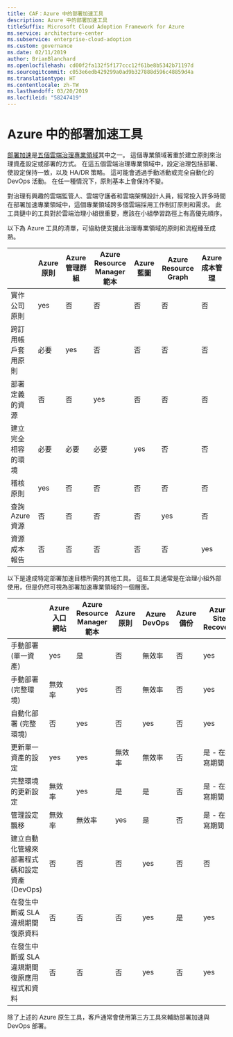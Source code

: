 ```yaml
---
title: CAF：Azure 中的部署加速工具
description: Azure 中的部署加速工具
titleSuffix: Microsoft Cloud Adoption Framework for Azure
ms.service: architecture-center
ms.subservice: enterprise-cloud-adoption
ms.custom: governance
ms.date: 02/11/2019
author: BrianBlanchard
ms.openlocfilehash: cd00f2fa132f5f177ccc12f61be8b5342b71197d
ms.sourcegitcommit: c053e6edb429299a0ad9b327888d596c48859d4a
ms.translationtype: HT
ms.contentlocale: zh-TW
ms.lasthandoff: 03/20/2019
ms.locfileid: "58247419"
---
```

# <a name="deployment-acceleration-tools-in-azure"></a>Azure 中的部署加速工具

[部署加速](overview.md)是[五個雲端治理專業領域](../governance-disciplines.md)其中之一。 這個專業領域著重於建立原則來治理資產設定或部署的方式。 在這五個雲端治理專業領域中，設定治理包括部署、使設定保持一致，以及 HA/DR 策略。 這可能會透過手動活動或完全自動化的 DevOps 活動。 在任一種情況下，原則基本上會保持不變。

對治理有興趣的雲端監管人、雲端守護者和雲端架構設計人員，經常投入許多時間在部署加速專業領域中，這個專業領域跨多個雲端採用工作制訂原則和需求。 此工具鏈中的工具對於雲端治理小組很重要，應該在小組學習路徑上有高優先順序。

以下為 Azure 工具的清單，可協助使支援此治理專業領域的原則和流程臻至成熟。

|  | Azure 原則 | Azure 管理群組 | Azure Resource Manager 範本 | Azure 藍圖 | Azure Resource Graph | Azure 成本管理 |
|---------|---------|---------|---------|---------|---------|---------|
|實作公司原則     |yes |否  |否  |否 | 否 |否 |
|跨訂用帳戶套用原則     |必要 |yes  |否  |否 | 否 |否 |
|部署定義的資源     |否 |否  |yes  |否 | 否 |否 |
|建立完全相容的環境      |必要 |必要  |必要  |yes | 否 |否 |
|稽核原則      |yes |否  |否  |否 | 否 |否 |
|查詢 Azure 資源      |否 |否  |否  |否 |yes |否 |
|資源成本報告      |否 |否  |否  |否 |否 |yes |

以下是達成特定部署加速目標所需的其他工具。 這些工具通常是在治理小組外部使用，但是仍然可視為部署加速專業領域的一個層面。

|  |Azure 入口網站  |Azure Resource Manager 範本  |Azure 原則  | Azure DevOps | Azure 備份 | Azure Site Recovery |
|---------|---------|---------|---------|---------|---------|---------|
|手動部署 (單一資產)     | yes | 是  | 否  | 無效率 | 否 | yes |
|手動部署 (完整環境)     | 無效率 | yes | 否  | 無效率 | 否 | yes |
|自動化部署 (完整環境)     | 否  | yes  | 否  | yes  | 否 | yes |
|更新單一資產的設定     | yes | yes | 無效率 | 無效率 | 否 | 是 - 在複寫期間 |
|完整環境的更新設定     | 無效率 | yes | 是 | 是  | 否 | 是 - 在複寫期間 |
|管理設定飄移     | 無效率 | 無效率 | yes  | 是  | 否 | 是 - 在複寫期間 |
|建立自動化管線來部署程式碼和設定資產 (DevOps)     | 否 | 否 | 否 | yes | 否 | 否 |
|在發生中斷或 SLA 違規期間復原資料     | 否 | 否 | 否 | yes | 是 | yes |
|在發生中斷或 SLA 違規期間復原應用程式和資料     | 否 | 否 | 否 | yes | 否 | yes |

除了上述的 Azure 原生工具，客戶通常會使用第三方工具來輔助部署加速與 DevOps 部署。
